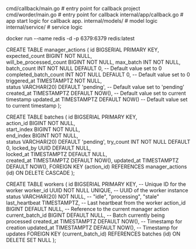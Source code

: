 cmd/callback/main.go # entry point for callback project
cmd/worder/main.go # entry point for callback
internal/app/callback.go # app start logic for callback app. 
internal/models/ # model logic
internal/service/ # service logic


docker run --name redis -d -p 6379:6379 redis:latest

CREATE TABLE manager_actions (
    id BIGSERIAL PRIMARY KEY,               
    expected_count BIGINT NOT NULL,         
    will_be_processed_count BIGINT NOT NULL,
    max_batch INT NOT NULL,                
    batch_count INT NOT NULL DEFAULT 0,     -- Default value set to 0
    completed_batch_count INT NOT NULL DEFAULT 0, -- Default value set to 0
    triggered_at TIMESTAMPTZ NOT NULL,      
    status VARCHAR(20) DEFAULT 'pending',   -- Default value set to 'pending'
    created_at TIMESTAMPTZ DEFAULT NOW(),   -- Default value set to current timestamp
    updated_at TIMESTAMPTZ DEFAULT NOW()    -- Default value set to current timestamp
);

CREATE TABLE batches (
    id BIGSERIAL PRIMARY KEY,             
    action_id BIGINT NOT NULL,            
    start_index BIGINT NOT NULL,             
    end_index BIGINT NOT NULL,               
    status VARCHAR(20) DEFAULT 'pending', 
    try_count INT NOT NULL DEFAULT 0,
    locked_by UUID DEFAULT NULL,          
    locked_at TIMESTAMPTZ DEFAULT NULL,   
    created_at TIMESTAMPTZ DEFAULT NOW(), 
    updated_at TIMESTAMPTZ DEFAULT NOW(), 
    FOREIGN KEY (action_id) REFERENCES manager_actions (id) ON DELETE CASCADE
);

CREATE TABLE workers (
    id BIGSERIAL PRIMARY KEY,               -- Unique ID for the worker
    worker_id UUID NOT NULL UNIQUE,         -- UUID of the worker instance
    status VARCHAR(20) NOT NULL,            -- "idle", "processing", "stale"
    last_heartbeat TIMESTAMPTZ,             -- Last heartbeat from the worker
    action_id BIGINT DEFAULT NULL,          -- Reference to the current manager action
    current_batch_id BIGINT DEFAULT NULL,   -- Batch currently being processed
    created_at TIMESTAMPTZ DEFAULT NOW(),   -- Timestamp for creation
    updated_at TIMESTAMPTZ DEFAULT NOW(),   -- Timestamp for updates
    FOREIGN KEY (current_batch_id) REFERENCES batches (id) ON DELETE SET NULL
);
